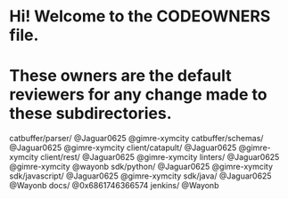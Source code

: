 # Hi! Welcome to the CODEOWNERS file.
# These owners are the default reviewers for any change made to these subdirectories.  

catbuffer/parser/		@Jaguar0625 @gimre-xymcity
catbuffer/schemas/		@Jaguar0625 @gimre-xymcity
client/catapult/		@Jaguar0625 @gimre-xymcity 
client/rest/			@Jaguar0625 @gimre-xymcity
linters/				@Jaguar0625 @gimre-xymcity @wayonb
sdk/python/				@Jaguar0625 @gimre-xymcity 
sdk/javascript/			@Jaguar0625 @gimre-xymcity
sdk/java/				@Jaguar0625 @Wayonb
docs/					@0x6861746366574
jenkins/ 				@Wayonb